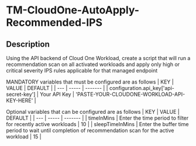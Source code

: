 # TM-CloudOne-AutoApply-Recommended-IPS

## Description 

Using the API backend of Cloud One Workload, create a script that will run a recommendation scan on all activated workloads and apply only high or critical severity IPS rules applicable for that managed endpoint

MANDATORY variables that must be configured are as follows
| KEY  | VALUE | DEFAULT | 
| ---  | ----- | ------- | 
| configuration.api_key['api-secret-key'] | Your API Key | 'PASTE-YOUR-CLOUDONE-WORKLOAD-API-KEY-HERE' | 

Optional variables that can be configured are as follows
| KEY  | VALUE | DEFAULT | 
| ---  | ----- | ------- | 
| timeInMins | Enter the time period to filter for recently active workloads | 10 | 
| sleepTimeInMins | Enter the buffer time period to wait until completion of recommendation scan for the active workload | 15 | 
